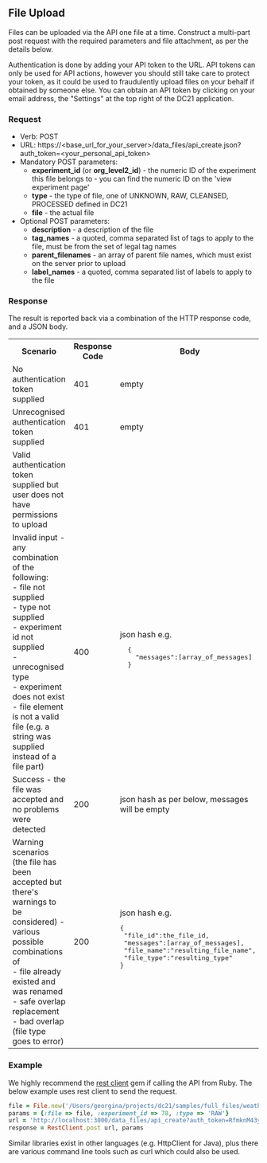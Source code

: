 ## File Upload
Files can be uploaded via the API one file at a time. Construct a multi-part post request with the required parameters and file attachment, as per the details below. 

Authentication is done by adding your API token to the URL. API tokens can only be used for API actions, however you should still take care to protect your token, as it could be used to fraudulently upload files on your behalf if obtained by someone else. You can obtain an API token by clicking on your email address, the "Settings" at the top right of the DC21 application.

### Request

* Verb: POST
* URL: https://\<base_url_for_your_server\>/data_files/api_create.json?auth_token=\<your_personal_api_token\>
* Mandatory POST parameters:
  * **experiment_id** (or **org_level2_id**) - the numeric ID of the experiment this file belongs to - you can find the numeric ID on the 'view experiment page'
  * **type** - the type of file, one of UNKNOWN, RAW, CLEANSED, PROCESSED
defined in DC21
  * **file** - the actual file
* Optional POST parameters:
  * **description** - a description of the file
  * **tag_names** - a quoted, comma separated list of tags to apply to the file, must be from the set of legal tag names 
  * **parent_filenames** - an array of parent file names, which must exist on the server prior to upload
  * **label_names** - a quoted, comma separated list of labels to apply to the file


### Response
The result is reported back via a combination of the HTTP response code, and a JSON body.
<table>
 <tr>
  <th>Scenario</th>
  <th>Response Code</th>
  <th>Body</th>
 </tr>
 <tr>
  <td>No authentication token supplied</td>
  <td>401</td>
  <td>empty</td>
 </tr>
 <tr>
  <td>Unrecognised authentication token supplied</td>
  <td>401</td>
  <td>empty</td>
 </tr>
 <tr>
  <td>Valid authentication token supplied but user does not
  have permissions to upload</td>
  <td></td>
  <td></td>
 </tr>
 <tr>
  <td>Invalid input - any combination of the
  following:<br>
  - file not supplied<br>
  - type not supplied<br>
  - experiment id not supplied<br>
  - unrecognised type<br>
  - experiment does not exist<br>
  - file element is not a valid file (e.g. a string was
  supplied instead of a file part)</td>
  <td>400</td>
  <td>json hash e.g.<br>
<div class="hightlight">
<pre>
  {
    "messages":[array_of_messages]
  }
</pre>
</div>
  </td>
 </tr>
 <tr>
  <td>Success - the file was accepted and no problems were detected</td>
  <td>200</td>
  <td>json hash as per below, messages will be empty</td>
 </tr>
 <tr>
  <td>Warning scenarios (the file has been
  accepted but there's warnings to be considered) - various possible
  combinations of<br>
  - file already existed and was renamed<br>
  - safe overlap replacement<br>
  - bad overlap (file type goes to error)<br>
  </td>
  <td>200</td>
  <td>json hash e.g.<br>
<div class="highlight">
<pre>
{
 "file_id":the_file_id, 
 "messages":[array_of_messages], 
 "file_name":"resulting_file_name", 
 "file_type":"resulting_type"
}
</pre>
</div>
</td>
 </tr>
</table>


### Example
We highly recommend the [rest client](https://github.com/archiloque/rest-client) gem if calling the API from Ruby. The below example uses rest client to send the request.

```ruby
file = File.new('/Users/georgina/projects/dc21/samples/full_files/weather_station/weather_station_05_min.dat')
params = {:file => file, :experiment_id => 78, :type => 'RAW'}
url = 'http://localhost:3000/data_files/api_create?auth_token=RfmknM43yYnZxtVPfAuH'
response = RestClient.post url, params
```

Similar libraries exist in other languages (e.g. HttpClient for Java), plus there are various command line tools such as curl which could also be used.
